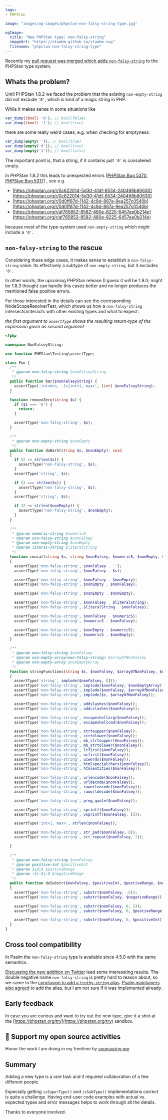 ```yaml
---
tags:
- PHPStan

image: "images/og-images/phpstan-non-falsy-string-type.jpg"

ogImage:
  title: "New PHPStan type: non-falsy-string"
  imageUrl: "https://staabm.github.io/staabm.svg"
  filename: "phpstan-non-falsy-string-type"
---
```


Recently my [pull request was merged which adds `non-falsy-string`](https://github.com/phpstan/phpstan-src/pull/1542) to the PHPStan type system.

## Whats the problem?

Until PHPStan 1.8.2 we faced the problem that the existing `non-empty-string` did not exclude `'0'`, which is kind of a magic string in PHP.

While it makes sense in some situations like

```php
var_dump((bool) '0'); // bool(false)
var_dump((bool) '1'); // bool(true)
```

there are some really weird cases, e.g. when checking for emptyness:
```php
var_dump(empty('')); // bool(true)
var_dump(empty('0')); // bool(true)
var_dump(empty('1')); // bool(false)
```

The important point is, that a string, if it contains just `'0'` is considered empty.

In PHPStan 1.8.2 this leads to unexpected errors ([PHPStan Bug 5370](https://github.com/phpstan/phpstan/issues/5370), [PHPStan Bug 5317](https://github.com/phpstan/phpstan/issues/5317)) , see e.g.
- [https://phpstan.org/r/0c622014-5d30-41df-8534-240498b80630](https://phpstan.org/r/0c622014-5d30-41df-8534-240498b80630)
- [https://phpstan.org/r/0d0ff87d-1142-4c8d-887a-9ea257c0540b](https://phpstan.org/r/0d0ff87d-1142-4c8d-887a-9ea257c0540b)
- [https://phpstan.org/r/af765852-8582-480e-8225-6457ee0b214e](https://phpstan.org/r/af765852-8582-480e-8225-6457ee0b214e)

because most of the type-system used `non-empty-string` which might include a `'0'`.

## `non-falsy-string` to the rescue

Considering these edge cases, it makes sense to establish a `non-falsy-string` value.
Its effectively a subtype of `non-empty-string`, but it excludes `'0'`.

In other words, the upcoming PHPStan release (I guess it will be 1.9.0; might be 1.8.3 though)
can handle this cases better and no longer produces the mentioned false positive errors.

For those interested in the details can see the corresponding NodeScopeResolverTest,
which shows us how a `non-falsy-string` intersects/interacts with other existing types and what to expect:

_the first argument to `assertType` shows the resulting return-type of the expression given as second argument_

```php
<?php

namespace NonFalseyString;

use function PHPStan\Testing\assertType;

class Foo {
  /**
   * @param non-falsy-string $nonFalseyString
   */
  public function bar($nonFalseyString) {
    assertType('int<min, -1>|int<1, max>', (int) $nonFalseyString);
  }

  function removeZero(string $s) {
    if ($s === '0') {
      return;
    }

    assertType('non-falsy-string', $s);
  }

  /**
   * @param non-empty-string $nonEmpty
   */
  public function doBar5(string $s, $nonEmpty): void
  {
    if (2 <= strlen($s)) {
      assertType('non-falsy-string', $s);
    }
    assertType('string', $s);

    if (3 === strlen($s)) {
      assertType('non-falsy-string', $s);
    }
    assertType('string', $s);

    if (2 <= strlen($nonEmpty)) {
      assertType('non-falsy-string', $nonEmpty);
    }
  }

  /**
   * @param numeric-string $numericS
   * @param non-falsy-string $nonFalsey
   * @param non-empty-string $nonEmpty
   * @param literal-string $literalString
   */
  function concat(string $s, string $nonFalsey, $numericS, $nonEmpty, $literalString): void
  {
    assertType('non-falsy-string', $nonFalsey . '');
    assertType('non-falsy-string', $nonFalsey . $s);

    assertType('non-falsy-string', $nonFalsey . $nonEmpty);
    assertType('non-falsy-string', $nonEmpty . $nonFalsey);

    assertType('non-falsy-string', $nonEmpty . $nonEmpty);

    assertType('non-falsy-string', $nonFalsey . $literalString);
    assertType('non-falsy-string', $literalString . $nonFalsey);

    assertType('non-falsy-string', $nonFalsey . $numericS);
    assertType('non-falsy-string', $numericS . $nonFalsey);

    assertType('non-falsy-string', $nonEmpty . $numericS);
    assertType('non-falsy-string', $numericS . $nonEmpty);
  }

  /**
   * @param non-falsy-string $nonFalsey
   * @param non-empty-array<non-falsy-string> $arrayOfNonFalsey
   * @param non-empty-array $nonEmptyArray
   */
  function stringFunctions(string $s, $nonFalsey, $arrayOfNonFalsey, $nonEmptyArray)
  {
    assertType('string', implode($nonFalsey, []));
    assertType('non-falsy-string', implode($nonFalsey, $nonEmptyArray));
    assertType('non-falsy-string', implode($nonFalsey, $arrayOfNonFalsey));
    assertType('non-falsy-string', implode($s, $arrayOfNonFalsey));

    assertType('non-falsy-string', addslashes($nonFalsey));
    assertType('non-falsy-string', addcslashes($nonFalsey));

    assertType('non-falsy-string', escapeshellarg($nonFalsey));
    assertType('non-falsy-string', escapeshellcmd($nonFalsey));

    assertType('non-falsy-string', strtoupper($nonFalsey));
    assertType('non-falsy-string', strtolower($nonFalsey));
    assertType('non-falsy-string', mb_strtoupper($nonFalsey));
    assertType('non-falsy-string', mb_strtolower($nonFalsey));
    assertType('non-falsy-string', lcfirst($nonFalsey));
    assertType('non-falsy-string', ucfirst($nonFalsey));
    assertType('non-falsy-string', ucwords($nonFalsey));
    assertType('non-falsy-string', htmlspecialchars($nonFalsey));
    assertType('non-falsy-string', htmlentities($nonFalsey));

    assertType('non-falsy-string', urlencode($nonFalsey));
    assertType('non-falsy-string', urldecode($nonFalsey));
    assertType('non-falsy-string', rawurlencode($nonFalsey));
    assertType('non-falsy-string', rawurldecode($nonFalsey));

    assertType('non-falsy-string', preg_quote($nonFalsey));

    assertType('non-falsy-string', sprintf($nonFalsey));
    assertType('non-falsy-string', vsprintf($nonFalsey, []));

    assertType('int<1, max>', strlen($nonFalsey));

    assertType('non-falsy-string', str_pad($nonFalsey, 0));
    assertType('non-falsy-string', str_repeat($nonFalsey, 1));

  }

  /**
   * @param non-falsy-string $nonFalsey
   * @param positive-int $positiveInt
   * @param 1|2|3 $postiveRange
   * @param -1|-2|-3 $negativeRange
   */
  public function doSubstr($nonFalsey, $positiveInt, $postiveRange, $negativeRange): void
  {
    assertType('non-falsy-string', substr($nonFalsey, -5));
    assertType('non-falsy-string', substr($nonFalsey, $negativeRange));

    assertType('non-falsy-string', substr($nonFalsey, 0, 5));
    assertType('non-falsy-string', substr($nonFalsey, 0, $postiveRange));

    assertType('non-falsy-string', substr($nonFalsey, 0, $positiveInt));
  }
}
```

## Cross tool compatibility

In Psalm the `non-falsy-string` type is available since 4.5.0 with the same semantics.

[Discussing the new addition on Twitter](https://twitter.com/seldaek/status/1552583227893743616) lead some interessting results.
The double negative name `non-falsy-string` is pretty hard to reason about, so we came to the [conclusion to add a `truthy-string` alias](https://github.com/phpstan/phpstan-src/pull/1594).
[Psalm maintainers also agreed](https://twitter.com/orklah/status/1552706224541638660) to add the alias, but I am not sure if it was implemented already.

## Early feedback

In case you are curious and want to try out the new type, give it a shot at the [https://phpstan.org/try](https://phpstan.org/try) sandbox.

## 💌 Support my open source activities

Honor the work I am doing in my freetime by [sponsoring me](https://github.com/sponsors/staabm).

## Summary

Adding a new type is a rare task and it required collaboration of a few different people.

Especially getting `isSuperType()` and `isSubType()` implementations correct is quite a challenge.
Having end-user code examples with actual vs. expected types and error messages helps to work through all the details.

Thanks to everyone involved.

